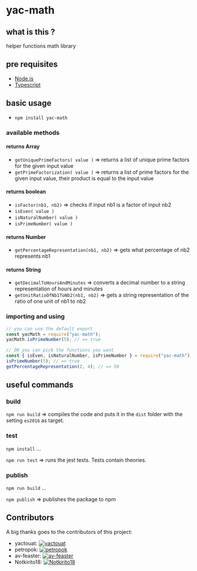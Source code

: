 # yac-math

## what is this ?

helper functions math library

## pre requisites

- [Node.js](https://nodejs.org/en/)
- [Typescript](https://www.typescriptlang.org/)

## basic usage

- `npm install yac-math`

### available methods

#### returns Array

- `getUniquePrimeFactors( value )` => returns a list of unique prime factors for the given input value
- `getPrimeFactorization( value )` => returns a list of prime factors for the given input value, their product is equal to the input value

#### returns boolean

- `isFactor(nb1, nb2)` => checks if input nb1 is a factor of input nb2
- `isEven( value )`
- `isNaturalNumber( value )`
- `isPrimeNumber( value )`

#### returns Number

- `getPercentageRepresentation(nb1, nb2)` => gets what percentage of nb2 represents nb1

#### returns String

- `getDecimalToHoursAndMinutes` => converts a decimal number to a string representation of hours and minutes
- `getUnitRatioOfNb1ToNb2(nb1, nb2)` => gets a string representation of the ratio of one unit of nb1 to nb2

### importing and using

```javascript
// you can use the default export
const yacMath = require("yac-math");
yacMath.isPrimeNumber(5); // => true

// OR you can pick the functions you want
const { isEven, isNaturalNumber, isPrimeNumber } = require("yac-math");
isPrimeNumber(5); // => true
getPercentageRepresentation(2, 4); // => 50
```

## useful commands

### build

`npm run build` => compiles the code and puts it in the `dist` folder with the setting `es2016` as target.

### test

`npm install` ...

`npm run test` => runs the jest tests. Tests contain theories.

### publish

`npm run build` ...

`npm publish` => publishes the package to npm

## Contributors

A big thanks goes to the contributors of this project:

- yactouat: [![yactouat](https://avatars.githubusercontent.com/u/37403808?v=4 "yactouat's profile pic")](https://github.com/yactouat)
- petropok: [![petropok](https://avatars.githubusercontent.com/u/50425732?v=4 "petropok's profile pic")](https://github.com/petropok)
- av-feaster: [![av-feaster](https://avatars.githubusercontent.com/u/66401256?v=4 "av-feaster's profile pic")](https://github.com/av-feaster)
- Notkirito18: [![Notkirito18](https://avatars.githubusercontent.com/u/88578935?v=4 "Notkirito18's profile pic")](https://github.com/Notkirito18)
